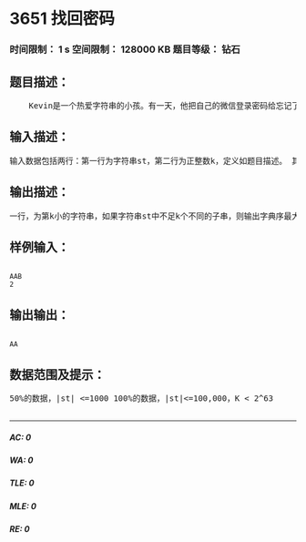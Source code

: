 # 3651 找回密码   
### 时间限制： 1 s     空间限制： 128000 KB     题目等级： 钻石  
## 题目描述：  

<pre>
    Kevin是一个热爱字符串的小孩。有一天，他把自己的微信登录密码给忘记了，万般无奈之下只好点“找回密码”。      这时候，网页上出现了当初设定的密保问题：在字符串st中，有若干个内容不同的子串，请问其中字典序第k小的子串是什么？      很可惜的是，Kevin现在已经不会写程序了，所以，他找到了睿智的你来帮忙。 
</pre>
  
  
## 输入描述：  

<pre>
输入数据包括两行：第一行为字符串st，第二行为正整数k，定义如题目描述。 其中字符串st的长度不超过100,000且只由大小写英文字母组成
</pre>
  
  
## 输出描述：  

<pre>
一行，为第k小的字符串，如果字符串st中不足k个不同的子串，则输出字典序最大的一个。
</pre>
  
  
## 样例输入：  

<pre><code>
AAB  
2
</code></pre>
  
  
## 输出输出：  

<pre><code>
AA
</code></pre>
  
  
## 数据范围及提示：  

<pre>
50%的数据，|st| <=1000 100%的数据，|st|<=100,000，K < 2^63  

</pre>
  
  
***  

##### AC: 0  
##### WA: 0  
##### TLE: 0  
##### MLE: 0  
##### RE: 0  
